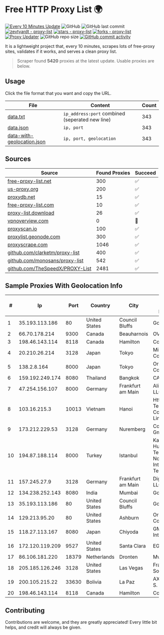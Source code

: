 
# Free HTTP Proxy List 🌍

[![Every 10 Minutes Update](https://github.com/mertguvencli/http-proxy-list/actions/workflows/main.yml/badge.svg?branch=main)](https://github.com/mertguvencli/http-proxy-list/actions/workflows/main.yml)
![GitHub](https://img.shields.io/github/license/mertguvencli/http-proxy-list)
![GitHub last commit](https://img.shields.io/github/last-commit/mertguvencli/http-proxy-list)
[![zevtyardt - proxy-list](https://img.shields.io/static/v1?label=zevtyardt&message=proxy-list&color=blue&logo=github)](https://github.com/zevtyardt/proxy-list "Go to GitHub repo")
[![stars - proxy-list](https://img.shields.io/github/stars/zevtyardt/proxy-list?style=social)](https://github.com/zevtyardt/proxy-list)
[![forks - proxy-list](https://img.shields.io/github/forks/zevtyardt/proxy-list?style=social)](https://github.com/zevtyardt/proxy-list)
[![Proxy Updater](https://github.com/zevtyardt/proxy-list/workflows/Proxy%20Updater/badge.svg)](https://github.com/zevtyardt/proxy-list/actions?query=workflow:"Proxy+Updater")
![GitHub repo size](https://img.shields.io/github/repo-size/zevtyardt/proxy-list)
[![GitHub commit activity](https://img.shields.io/github/commit-activity/m/zevtyardt/proxy-list?logo=commits)](https://github.com/zevtyardt/proxy-list/commits/main)

It is a lightweight project that, every 10 minutes, scrapes lots of free-proxy sites, validates if it works, and serves a clean proxy list.

> Scraper found **5420** proxies at the latest update. Usable proxies are below.

## Usage

Click the file format that you want and copy the URL.

|File|Content|Count|
|----|-------|-----|
|[data.txt](https://raw.githubusercontent.com/mertguvencli/http-proxy-list/main/proxy-list/data.txt)|`ip_address:port` combined (seperated new line)|343|
|[data.json](https://raw.githubusercontent.com/mertguvencli/http-proxy-list/main/proxy-list/data.json)|`ip, port`|343|
|[data-with-geolocation.json](https://raw.githubusercontent.com/mertguvencli/http-proxy-list/main/proxy-list/data-with-geolocation.json)|`ip, port, geolocation`|343|

## Sources

|Source|Found Proxies|Succeed|
|------|-------------|-------|
|[free-proxy-list.net](https://free-proxy-list.net)|300|✅|
|[us-proxy.org](https://www.us-proxy.org)|200|✅|
|[proxydb.net](http://proxydb.net)|15|✅|
|[free-proxy-list.com](https://free-proxy-list.com/?page=&port=&type%5B%5D=http&type%5B%5D=https&up_time=0&search=Search)|10|✅|
|[proxy-list.download](https://www.proxy-list.download/HTTP)|26|✅|
|[vpnoverview.com](https://vpnoverview.com/privacy/anonymous-browsing/free-proxy-servers)|0|🚫|
|[proxyscan.io](https://www.proxyscan.io)|100|✅|
|[proxylist.geonode.com](https://proxylist.geonode.com/api/proxy-list?limit=300&page=1&sort_by=lastChecked&sort_type=desc&protocols=http,https)|300|✅|
|[proxyscrape.com](https://api.proxyscrape.com/v2/?request=displayproxies&protocol=http&timeout=10000&country=all&ssl=all&anonymity=all)|1046|✅|
|[github.com/clarketm/proxy-list](https://raw.githubusercontent.com/clarketm/proxy-list/master/proxy-list-raw.txt)|400|✅|
|[github.com/monosans/proxy-list](https://raw.githubusercontent.com/monosans/proxy-list/main/proxies/http.txt)|542|✅|
|[github.com/TheSpeedX/PROXY-List](https://raw.githubusercontent.com/TheSpeedX/PROXY-List/master/http.txt)|2481|✅|


## Sample Proxies With Geolocation Info

|#|Ip|Port|Country|City|Internet Service Provider|
|-|--|----|-------|----|-------------------------|
|1|35.193.113.186|80|United States|Council Bluffs|Google LLC|
|2|66.70.178.214|9300|Canada|Beauharnois|OVH SAS|
|3|198.46.143.114|8118|Canada|Hamilton|ColoCrossing|
|4|20.210.26.214|3128|Japan|Tokyo|Microsoft Corporation|
|5|138.2.8.164|8000|Japan|Tokyo|Oracle Corporation|
|6|159.192.249.174|8080|Thailand|Bangkok|CAT-BB|
|7|47.254.156.107|8000|Germany|Frankfurt am Main|Alibaba.com LLC|
|8|103.16.215.3|10013|Vietnam|Hanoi|Httvserver Technology Company Limited|
|9|173.212.229.53|3128|Germany|Nuremberg|Contabo GmbH|
|10|194.87.188.114|8000|Turkey|Istanbul|Kadir Huseyin Tezcan Nosspeed Internet Teknolojileri|
|11|157.245.27.9|3128|Germany|Frankfurt am Main|DigitalOcean, LLC|
|12|134.238.252.143|8080|India|Mumbai|Google LLC|
|13|35.193.113.186|80|United States|Council Bluffs|Google LLC|
|14|129.213.95.20|80|United States|Ashburn|Oracle Corporation|
|15|118.27.113.167|8080|Japan|Chiyoda|GMO Internet, Inc.|
|16|172.120.119.209|9527|United States|Santa Clara|EGIHosting|
|17|86.106.181.220|18379|Netherlands|Dronten|Mvps LTD|
|18|205.185.126.246|3128|United States|Las Vegas|FranTech Solutions|
|19|200.105.215.22|33630|Bolivia|La Paz|AXS Bolivia S. A.|
|20|198.46.143.114|8118|Canada|Hamilton|ColoCrossing|



## Contributing

Contributions are welcome, and they are greatly appreciated! Every
little bit helps, and credit will always be given.

